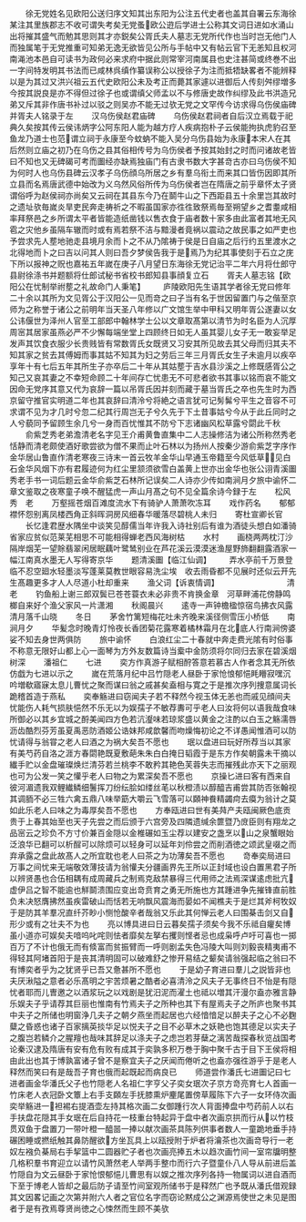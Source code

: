 <!-- { "loadSidebar": true } -->
　　徐无党姓名见欧阳公送归序文知其出东阳为公注五代史者也盖其自署云东海徐某注其里族郡志不收可谓失考矣无党蚤欧公逰后学进士公称其文词日进如水涌山出将摧其盛气而勉其思则其才亦鋭矣公胥氏夫人墓志无党所代作也当时岂无他门人而独属笔于无党推重可知弟无逸无欲皆见公所与手帖中又有帖云官下无恙知且权河南渑池本邑自可读书为政何必来求府中据此则常宰河南属县也史注甚简或终巻不出一字间特发明其书法而已咸林呉缜作纂误称公以授徐子为注而抵牾缺畧者不能辨释以是为其过又洪兴祖云五代史欧阳公未及考正而薨其家遽以进御后人传刻舛缪増多今按其説良是亦不得但过徐子也或谓缜父师孟以不与修唐史故作纠缪及此书洪造兄弟又斥其非作唐书补过以驳之则吴亦不能无过欤无党之文罕传今访求得乌伤侯庙碑并胥夫人铭录于左
　　汉乌伤侯赵君庙碑
　　乌伤侯赵君祠者自后汉立焉载于祀典久矣按其传云侯讳炳字公阿东阳人能为越方疗人疾病抱朴子云侯能拘执虎豹召至鱼龙乃道士也范谓立祠于永康至今蚊蚋不能入吴分乌伤县始为永康本宋人在其后然则立庙之初乃在乌伤之县其俗相传号为乌伤侯者予按其始封之时而问诸故老皆曰不知也又无碑碣可考而圗经亦缺焉独庙门有古隶书数大字甚竒古亦曰乌伤侯不知为何时人也乌伤县碑云汉孝子乌伤顔乌所居之乡有羣乌衔土而来其口皆伤因即其所立县而名焉唐武德中始改为义乌然风俗所传为乌伤侯者岂在隋唐之前乎章怀太子贤谓俗呼为赵侯祠亦尚矣又云祠在其县东今乃在鬬牛山之下西距县五十余里岂其故时之遗址欤毎嵗炎旱吏民奔走祷祈之不暇虽国家亦徃徃致祭焉毎至朔望乡之耆耋咸相率拜祭邑之乡所谓太平者皆能造纸凿钱以售衣食于庙者数十家多由此富者其地无风雹之灾他乡虽隔车辙而时或有焉若祭不洁与黯漫者竟祸以震动之故民事之如严吏也予尝求先人塟地驰走县境月余而卜之不从乃隂祷于侯是日自庙之后行约五里渡水之北得地而卜之曰吉以问其人则曰吾夕梦侯告我于是焉乃为纪其事使刻于石立之庑下所以报神之贶也嘉祐五年嵗在庚子八月望日东海徐无党记治平二年六月将仕郎守县尉徐涤书并题额将仕郎试秘书省校书郎知县事顔复立石
　　胥夫人墓志铭【欧阳公在忧制举祔塟之礼故命门人秉笔】
　　庐陵欧阳先生语其学者徐无党曰修年二十余以其所为文见胥公于汉阳公一见而竒之曰子当有名于世因留置门与之偕至京师为之称誉于诸公之前明年当天圣八年修以广文馆生举中甲科又明年胥公遂妻以女公讳偃世为泽州人官至工部郎中翰林学士公以文章取髙第以清节为时名臣为人沉厚周宻其居家虽燕必严不少懈每端坐堂上四顾终日如无人虽其婴儿女子无一敢妄举足发声其饮食衣服少长贵贱皆有常数胥氏女既贤又习安其所见故去其父母而归其夫不知其家之贫去其傅姆而事其姑不知其为妇之劳后三年三月胥氏女生子未逾月以疾卒享年十有七后五年其所生子亦卒后二十年从其姑塟于吉水县沙溪之上修既感胥公之知己又哀其妻之不幸短命顾二十年间存亡忧患无不可悲者欲书其事以铭而哀不能文因命无党序其意又代为哀辞一篇以吊胥氏因并刻而藏于墓当胥氏之卒也先生时为西京留守推官实明道二年也其哀辞曰清泠兮将絶之语言犹可记髣髴兮平生之音容不可求谓不见为才几时兮忽二纪其行周岂无子兮久先于下土昔事姑兮今从于此丘同时之人兮藐同予留顾生余几兮一身而百忧惟其不防兮下志诸幽风松草露兮閟此千秋
　　俞紫芝秀老弟澹清老名字见王介甫黄鲁直集中二人志操修洁为诸公所称然秀老恬静而清老颇使酒好歌尝欲为僧不果而止叶石林以为扬州人按秦少游俞紫芝字序作金华居山鲁直作清老寒夜三诗末一首云牧羊金华山早通玉帝籍至今风低草见白石金华风烟下亦有君履迹何为红尘里颔须欲雪白盖黄上世亦出金华也张公诩青溪圗秀老手书一词后题云金华俞紫芝石林所记误矣二人诗亦少传如南涧月夕旅中谕怀二章文鉴取之夜寒童子唤不醒猛虎一声山月髙之句不见全篇余诗今録于左
　　松风　　　　　　　　　　　　秀　老
　　万壑摇苍烟百滩度流水下有骑驴人萧萧吹冻耳
　　戏作药名
　　郁郁襟怀怨别离凤楼西角正斜晖洞房风细春华暖落尽碧桃人未归
　　寄杜宣卿长官
　　长忆逢君歴水隅坐中谈笑见醇儒当年许我入诗社别后有谁为酒徒头想白如潘骑省家应贫似范莱芜相思不可能相得蝉老西风海树枯
　　水村
　　画桡两两枕汀沙隔岸烟芜一望賖翡翠闲居眠藕叶鹭鸶别业在芦花溪云漠漠迷渔屋野斾翻翻露酒家一幅江南真水墨无人写得寄京华
　　题清溪圗【临江仙调】
　　弄水亭前千万景登临不忍空廻水轻墨淡写蓬莱莫教世眼容易洗尘埃　收去雨昏都不见展时还似云开先生髙趣更多才人人尽道小杜却重来
　　渔父词【诉衷情调】　　　　　　　　　清　老
　　钓鱼船上谢三郎双鬓已苍苍蓑衣未必非贵不肯换金章　河草畔浦花傍静鸣榔自来好个渔父家风一片潇湘
　　秋阁晨兴
　　逺寺一声钟檐楹惊宿鸟拂衣风露清月落千山晓
　　冬日
　　茅舍竹篱短梅花吐未齐晚来溪径侧雪压小桥低
　　南涧月夕
　　华髪念时晚青灯怜夜长香团菊花露寒着橘林霜月在北底人行南涧傍婆娑不知去身世两俱防
　　旅中谕怀
　　白浪红尘二十春就中奔走费光隂有时俗事不称意无限好山都上心一面琴为方外友数篇诗当槖中金防须将尔同归去家在碧溪烟树深
　　潘祖仁
　　七进
　　奕方作真游子赋相酧答意若慕古人作者念其无所依仿戯为七进以示之
　　嵗在荒落月纪中吕竹隠老人昼卧于家怆悢郁悒眊矒寂嘿沉吟増欷寤寐太息儿曹忧之聚而谋曰翁之戚甚矣盍相与寛之于是推次序列捜意属词长跪稽首造于燕私
　　奕奉觞进曰窃闻夫子若不释然今视玉体无恙也而戚见顔间夫忧能伤人耗气损肤悒然不乐无以为娱孺子不敏荐夀可乎老人曰汝将何以语我哉食味所御必以其乡宜城之酹美闻四方色若沆瀣味若琼浆盛以黄金之注酌以白玉之觞濡唇沥齿酷烈芬芳虽夏禹恶防酒姬公诰妺邦咸歆馨而吻燥悔初论之不详愚闻惟酒可以防忧请得与翁甞之老人曰酒之为祸大矣吾不愿也
　　珉以盘进曰玩好所荐当以其家有美芍药自洛之涯方春閟艳既夏敷葩朱朱白白掩日韬霞于是东方作矣朝露未干摘以纎手贮以金盘璀璨焕烂清芬若兰桃李不敢矜其艳色芙蓉失志而摧残此亦天下之丽观也可为公发一笑之懽乎老人曰物之为累深矣吾不愿也
　　京操匕进曰客有西来自彼河湄遗我双鲤纎鳞细鬐挥刀纷纭脍如缕丝芼以秋橙渍以醇醯吉甫尝其防否张翰视其调胹不必三牲六禽五鼎八味举筯大嚼云飞雪落可以頥神飬精蠲疴去瘼为翁计之莫如此乐老人曰味之为毒厚矣吾不愿也
　　方奉瓯进曰世有美荈产夫瓯闽厥色底贡贵于上春其始至也天子先尝之而后颁于六宫旁及四隣遗缄余篚暨乃庻臣则有翔龙之品宻云之珍负不方寸价兼百金隠以金椎碾如玉尘荐以建安之盏烹以山之泉蟹眼始泛浪华已翻可以析酲可以除烦可以轻身可以延年刘伶尝之而削酒徳之颂武皇啜之而弃承露之盘此故髙人之所宜耽也老人曰茶之为功薄矣吾不愿也
　　竒奉奕局进曰万事之间忧来无端敬效薄技请为翁懽夫分疆画界先王所以正封域也设白置黑君子所以辨贤愚也合伍相耦有成周藏兵之制焉克敌禁暴得三代用师之法焉深谋逺虑批亢虚伊吕之智不能逾也觧鬬溃围应变出竒贲育之勇无所施也方其踵进争先摧锋直前胜负未决怒膺拂然虽疾雷破山而恬若无响飘风震海而晏如不闻樵夫于是烂其斧柯牧奴于是防其羊羣况直纤芥眇小恻怆酸辛者哉翁又乐此其何惮云老人曰围棊击剑又自形少或有之壮夫不为也
　　亮以博具进曰日云暮矣孺子须矣今我不乐祗自癯矣博虽小道亦可娱矣夫喑呜叱咤则怯者靡矣左拏右攫则悭者忌也成枭呼卢吁可喜也一掷百万了不计也俄无而有倐富而贫振臂而一呼则剧孟失色冯陵大叫则刘毅丧精夷甫不得轻其阿堵首阳于是丧其清明固可以破难舒之惨开易结之颦矣请翁强起临之翁曰不有博奕者乎为之犹贤乎已吾又惫甚所不愿也
　　于是幼子育进曰羣儿之説皆非也夫厌湫隘之意者必乐髙明之宇苦烦暑之酷者必喜清泠之风夫子无事终日不怡是有隠忧者耶而儿曺邀之以酒浆玩之以戏剧是犹汨泥而濯土也祗以増其汗漫尔盍亦雅言静乐娱夫子乎请荐其巨丽也惟南有竹焉夫子之所种也其下有屋焉夫子之所庐也聚书其中夫子之所储也明窗浄几夫子之朝夕燕坐而起居也六经愔愔足以醉夫子之心不必麴糵之昏惑也诸子百家摛英掞华足以悦夫子之目不必草木之妖艳也饱其德足以实夫子之腹岂若鳞介之腥羶也哉味其辞足以涤夫子之虑岂若芽蘖之漓苦哉探春秋览战国考论秦汉逮及隋唐有安有危有败有成其于奕孰多积万巻于胸中聚千古于目下王侯将相由此出也其于博孰富诸子曾不是察宜夫子之厌闻而倦听之也盍亦强徃游乎于是老人释然而笑曰有是哉吾子育也俄而起既起而病良已
　　师道尝作潘氏七进圗记曰七进者画金华潘氏父子也竹隠老人名祖仁字亨父子奕女珉次子京方竒亮育七人首画一竹床老人衣冠卧文簟上右手支頥左手抚膝熏炉麈尾置傍草履陈下六子一女环侍次画奕举觞进一袒裼右提酒壶左持其格次画二女御踵行次人背面捧盘中芍药前人以右手扶盘花隠其手女珉在后自持花一枝重台特起异于盘中者次画京拱而行从以竹枝贯双鱼于盘置刀一带叶橙一醯噐一捧以献次画茶具陈列供事者数人一童跪地垂手持碾困睡或撚纸触其鼻防醒欲方坐瓦具上以瓯授附于炉者将瀹茶也次画竒导行一老奴左襁负棊局右手挈篮中二圆器贮子者也次画亮捧五木以趋次画竹间一室帘牖明整几格积羣书育迎立以请竹风萧然老人举两手整巾而行六子暨童仆八人导从前进后盖竹隠自为文云昼卧于家怆恨郁悒儿曹思有以娱之推次序列各持一物属词以进自酒而下至于博老人皆却之最后防子请至竹间室观所储书于是释然广也予既从潘氏借观録其文因畧记画之次第并附六人者之官位名字而窃论黙成公之渊源焉使世之未见是图者于是有孜焉尊贤尚徳之心悚然而生顾不美欤
